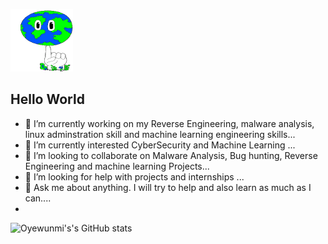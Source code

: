 <!-- ![alt text](https://github.com/oyewunmio/oyewunmio/blob/main/wallpaperflare.com_wallpaper.jpg) -->
<img src='https://github.com/oyewunmio/oyewunmio/blob/main/tenor.gif' width='100px' height='100px'> <h2>Hello World</h2>

<!--
**oyewunmio/oyewunmio** is a ✨ _special_ ✨ repository because its `README.md` (this file) appears on your GitHub profile.-->


- 🔭 I’m currently working on my Reverse Engineering, malware analysis, linux adminstration skill and machine learning engineering skills...
- 🌱 I’m currently interested CyberSecurity and Machine Learning ...
- 👯 I’m looking to collaborate on Malware Analysis, Bug hunting, Reverse Engineering and machine learning Projects...
- 🤔 I’m looking for help with projects and internships  ...
- 💬 Ask me about anything. I will try to help and also learn as much as I can....
- 
![Oyewunmi's's GitHub stats](https://github-readme-stats.vercel.app/api?username=oyewunmio&show_icons=true&theme=radical)

